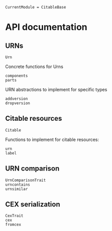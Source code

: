 
```@meta
CurrentModule = CitableBase
```
# API documentation 

## URNs

```@docs
Urn
```

Concrete functions for Urns

```@docs
components
parts
```
URN abstractions to implement for specific types

```@docs
addversion
dropversion
```


## Citable resources

```@docs
Citable
```

Functions to implement for citable resources:


```@docs
urn
label
```


## URN comparison

```@docs
UrnComparisonTrait
urncontains
urnsimilar
```



## CEX serialization

```@docs
CexTrait
cex
fromcex
```